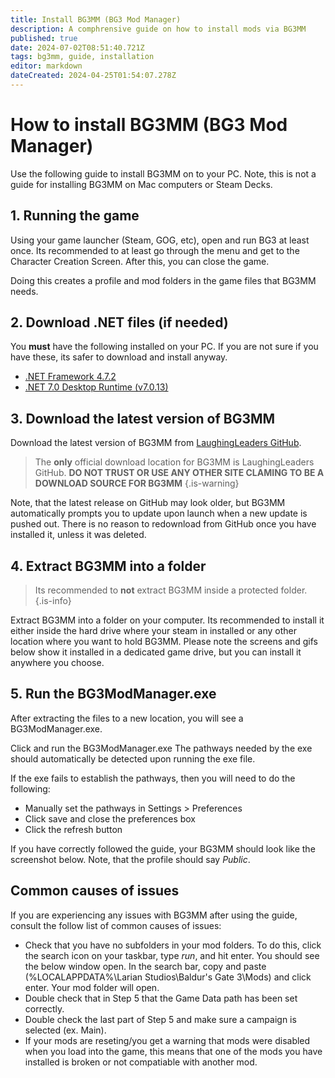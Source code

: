 ```yaml
---
title: Install BG3MM (BG3 Mod Manager)
description: A comphrensive guide on how to install mods via BG3MM 
published: true
date: 2024-07-02T08:51:40.721Z
tags: bg3mm, guide, installation
editor: markdown
dateCreated: 2024-04-25T01:54:07.278Z
---
```


# How to install BG3MM (BG3 Mod Manager)

Use the following guide to install BG3MM on to your PC. Note, this is not a guide for installing BG3MM on Mac computers or Steam Decks.

## 1. Running the game
Using your game launcher (Steam, GOG, etc), open and run BG3 at least once. Its recommended to at least go through the menu and get to the Character Creation Screen. After this, you can close the game.

Doing this creates a profile and mod folders in the game files that BG3MM needs.

## 2. Download .NET files (if needed)
You **must** have the following installed on your PC. If you are not sure if you have these, its safer to download and install anyway.

- [.NET Framework 4.7.2](https://dotnet.microsoft.com/en-us/download/dotnet-framework/net472)
- [.NET 7.0 Desktop Runtime (v7.0.13)](https://dotnet.microsoft.com/en-us/download/dotnet/thank-you/runtime-desktop-7.0.13-windows-x64-installer)

## 3. Download the latest version of BG3MM
Download the latest version of BG3MM from [LaughingLeaders GitHub](https://github.com/LaughingLeader/BG3ModManager/releases/latest).

> The **only** official download location for BG3MM is LaughingLeaders GitHub. **DO NOT TRUST OR USE ANY OTHER SITE CLAMING TO BE A DOWNLOAD SOURCE FOR BG3MM**
{.is-warning}

Note, that the latest release on GitHub may look older, but BG3MM automatically prompts you to update upon launch when a new update is pushed out. There is no reason to redownload from GitHub once you have installed it, unless it was deleted.

## 4. Extract BG3MM into a folder
> Its recommended to **not** extract BG3MM inside a protected folder.
{.is-info}

Extract BG3MM into a folder on your computer. Its recommended to install it either inside the hard drive where your steam in installed or any other location where you want to hold BG3MM. Please note the screens and gifs below show it installed in a dedicated game drive, but you can install it anywhere you choose.

## 5. Run the BG3ModManager.exe
After extracting the files to a new location, you will see a BG3ModManager.exe.

Click and run the BG3ModManager.exe The pathways needed by the exe should automatically be detected upon running the exe file.

If the exe fails to establish the pathways, then you will need to do the following:
- Manually set the pathways in Settings > Preferences
- Click save and close the preferences box
- Click the refresh button

If you have correctly followed the guide, your BG3MM should look like the screenshot below. Note, that the profile should say *Public*. 

## Common causes of issues
If you are experiencing any issues with BG3MM after using the guide, consult the follow list of common causes of issues:
- Check that you have no subfolders in your mod folders. To do this, click the search icon on your taskbar, type *run*, and hit enter. You should see the below window open. In the search bar, copy and paste (%LOCALAPPDATA%\Larian Studios\Baldur's Gate 3\Mods) and click enter. Your mod folder will open.
- Double check that in Step 5 that the Game Data path has been set correctly.
- Double check the last part of Step 5 and make sure a campaign is selected (ex. Main).
- If your mods are reseting/you get a warning that mods were disabled when you load into the game, this means that one of the mods you have installed is broken or not compatiable with another mod. 